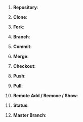 1. **Repository**:


2. **Clone**:


3. **Fork**:


4. **Branch**:


5. **Commit**:


6. **Merge**:


7. **Checkout**:
   
                           
8. **Push**:

          
9. **Pull**:
         
                          
10. **Remote Add / Remove / Show**:


11. **Status**:


12. **Master Branch**:
        
